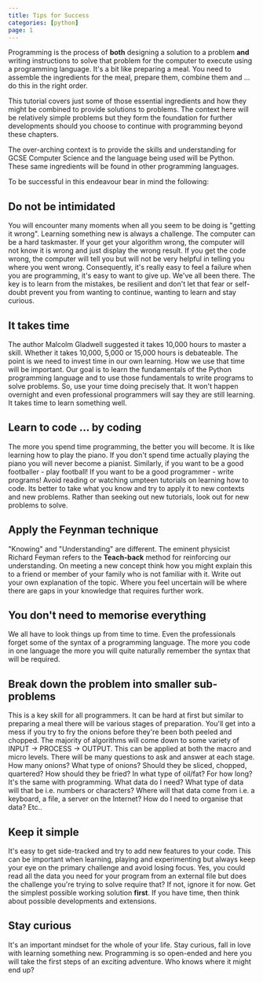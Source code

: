 ```yaml
---
title: Tips for Success
categories: [python]
page: 1
---
```


Programming is the process of __both__ designing a solution to a problem __and__ writing instructions to solve that problem for the computer to execute using a programming language.  It's a bit like preparing a meal.  You need to assemble the ingredients for the meal, prepare them, combine them and ... do this in the right order.

This tutorial covers just some of those essential ingredients and how they might be combined to provide solutions to problems.  The context here will be relatively simple problems but they form the foundation for further developments should you choose to continue with programming beyond these chapters.

The over-arching context is to provide the skills and understanding for GCSE Computer Science and the language being used will be Python.  These same ingredients will be found in other programming languages.

To be successful in this endeavour bear in mind the following:

## Do not be intimidated

You will encounter many moments when all you seem to be doing is "getting it wrong".  Learning something new is always a challenge.  The computer can be a hard taskmaster.  If your get your algorithm wrong, the computer will not know it is wrong and just display the wrong result.  If you get the code wrong, the computer will tell you but will not be very helpful in telling you where you went wrong.  Consequently, it's really easy to feel a failure when you are programming, it's easy to want to give up.  We've all been there.  The key is to learn from the mistakes, be resilient and don't let that fear or self-doubt prevent you from wanting to continue, wanting to learn and stay curious.

## It takes time

The author Malcolm Gladwell suggested it takes 10,000 hours to master a skill.  Whether it takes 10,000, 5,000 or 15,000 hours is debateable.  The point is we need to invest time in our own learning.  How we use that time will be important.  Our goal is to learn the fundamentals of the Python programming language and to use those fundamentals to write programs to solve problems.  So, use your time doing precisely that.  It won't happen overnight and even professional programmers will say they are still learning.  It takes time to learn something well.  

## Learn to code ... by coding

The more you spend time programming, the better you will become.  It is like learning how to play the piano.  If you don't spend time actually playing the piano you will never become a pianist.  Similarly, if you want to be a good footballer - play football!  If you want to be a good programmer - write programs!  Avoid reading or watching umpteen tutorials on learning how to code.  Its better to take what you know and try to apply it to new contexts and new problems.  Rather than seeking out new tutorials, look out for new problems to solve.

## Apply the Feynman technique

"Knowing" and "Understanding" are different.  The eminent physicist Richard Feyman refers to the __Teach-back__ method for reinforcing our understanding.  On meeting a new concept think how you might explain this to a friend or member of your family who is not familiar with it.  Write out your own explanation of the topic.  Where you feel uncertain will be where there are gaps in your knowledge that requires further work.

## You don't need to memorise everything

We all have to look things up from time to time.  Even the professionals forget some of the syntax of a programming language.  The more you code in one language the more you will quite naturally remember the syntax that will be required.

## Break down the problem into smaller sub-problems

This is a key skill for all programmers.  It can be hard at first but similar to preparing a meal there will be various stages of preparation.  You'll get into a mess if you try to fry the onions before they're been both peeled and chopped.  The majority of algorithms will come down to some variety of INPUT -> PROCESS -> OUTPUT.  This can be applied at both the macro and micro levels.  There will be many questions to ask and answer at each stage.  How many onions?  What type of onions?  Should they be sliced, chopped, quartered?  How should they be fried?  In what type of oil/fat?  For how long?  It's the same with programming.  What data do I need?  What type of data will that be i.e. numbers or characters?  Where will that data come from i.e. a keyboard, a file, a server on the Internet?  How do I need to organise that data?  Etc..

## Keep it simple

It's easy to get side-tracked and try to add new features to your code.  This can be important when learning, playing and experimenting but always keep your eye on the primary challenge and avoid losing focus.  Yes, you could read all the data you need for your program from an external file but does the challenge you're trying to solve require that?  If not, ignore it for now.  Get the simplest possible working solution __first__.  If you have time, then think about possible developments and extensions.

## Stay curious

It's an important mindset for the whole of your life.  Stay curious, fall in love with learning something new.  Programming is so open-ended and here you will take the first steps of an exciting adventure.  Who knows where it might end up?
